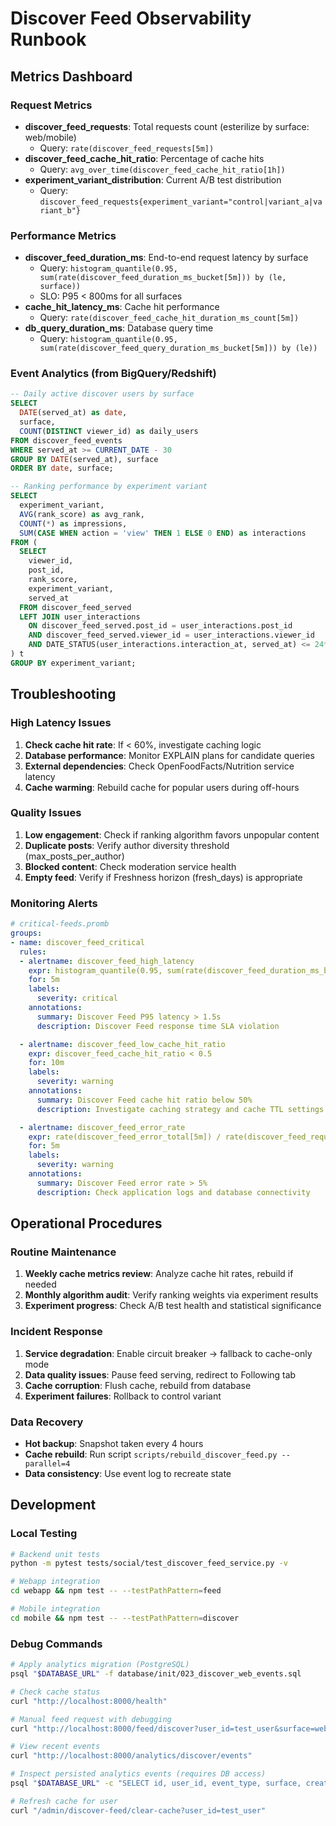 # Discover Feed Observability Runbook

## Metrics Dashboard

### Request Metrics
- **discover_feed_requests**: Total requests count (esterilize by surface: web/mobile)
  - Query: `rate(discover_feed_requests[5m])`
- **discover_feed_cache_hit_ratio**: Percentage of cache hits
  - Query: `avg_over_time(discover_feed_cache_hit_ratio[1h])`
- **experiment_variant_distribution**: Current A/B test distribution
  - Query: `discover_feed_requests{experiment_variant="control|variant_a|variant_b"}`

### Performance Metrics
- **discover_feed_duration_ms**: End-to-end request latency by surface
  - Query: `histogram_quantile(0.95, sum(rate(discover_feed_duration_ms_bucket[5m])) by (le, surface))`
  - SLO: P95 < 800ms for all surfaces
- **cache_hit_latency_ms**: Cache hit performance
  - Query: `rate(discover_feed_cache_hit_duration_ms_count[5m])`
- **db_query_duration_ms**: Database query time
  - Query: `histogram_quantile(0.95, sum(rate(discover_feed_query_duration_ms_bucket[5m])) by (le))`

### Event Analytics (from BigQuery/Redshift)
```sql
-- Daily active discover users by surface
SELECT
  DATE(served_at) as date,
  surface,
  COUNT(DISTINCT viewer_id) as daily_users
FROM discover_feed_events
WHERE served_at >= CURRENT_DATE - 30
GROUP BY DATE(served_at), surface
ORDER BY date, surface;

-- Ranking performance by experiment variant
SELECT
  experiment_variant,
  AVG(rank_score) as avg_rank,
  COUNT(*) as impressions,
  SUM(CASE WHEN action = 'view' THEN 1 ELSE 0 END) as interactions
FROM (
  SELECT
    viewer_id,
    post_id,
    rank_score,
    experiment_variant,
    served_at
  FROM discover_feed_served
  LEFT JOIN user_interactions
    ON discover_feed_served.post_id = user_interactions.post_id
    AND discover_feed_served.viewer_id = user_interactions.viewer_id
    AND DATE_STATUS(user_interactions.interaction_at, served_at) <= 24*60*60
) t
GROUP BY experiment_variant;
```

## Troubleshooting

### High Latency Issues
1. **Check cache hit rate**: If < 60%, investigate caching logic
2. **Database performance**: Monitor EXPLAIN plans for candidate queries
3. **External dependencies**: Check OpenFoodFacts/Nutrition service latency
4. **Cache warming**: Rebuild cache for popular users during off-hours

### Quality Issues
1. **Low engagement**: Check if ranking algorithm favors unpopular content
2. **Duplicate posts**: Verify author diversity threshold (max_posts_per_author)
3. **Blocked content**: Check moderation service health
4. **Empty feed**: Verify if Freshness horizon (fresh_days) is appropriate

### Monitoring Alerts
```yaml
# critical-feeds.promb
groups:
- name: discover_feed_critical
  rules:
  - alertname: discover_feed_high_latency
    expr: histogram_quantile(0.95, sum(rate(discover_feed_duration_ms_bucket[5m])) by (le)) > 1500
    for: 5m
    labels:
      severity: critical
    annotations:
      summary: Discover Feed P95 latency > 1.5s
      description: Discover Feed response time SLA violation

  - alertname: discover_feed_low_cache_hit_ratio
    expr: discover_feed_cache_hit_ratio < 0.5
    for: 10m
    labels:
      severity: warning
    annotations:
      summary: Discover Feed cache hit ratio below 50%
      description: Investigate caching strategy and cache TTL settings

  - alertname: discover_feed_error_rate
    expr: rate(discover_feed_error_total[5m]) / rate(discover_feed_requests_total[5m]) > 0.05
    for: 5m
    labels:
      severity: warning
    annotations:
      summary: Discover Feed error rate > 5%
      description: Check application logs and database connectivity
```

## Operational Procedures

### Routine Maintenance
1. **Weekly cache metrics review**: Analyze cache hit rates, rebuild if needed
2. **Monthly algorithm audit**: Verify ranking weights via experiment results
3. **Experiment progress**: Check A/B test health and statistical significance

### Incident Response
1. **Service degradation**: Enable circuit breaker → fallback to cache-only mode
2. **Data quality issues**: Pause feed serving, redirect to Following tab
3. **Cache corruption**: Flush cache, rebuild from database
4. **Experiment failures**: Rollback to control variant

### Data Recovery
- **Hot backup**: Snapshot taken every 4 hours
- **Cache rebuild**: Run script `scripts/rebuild_discover_feed.py --parallel=4`
- **Data consistency**: Use event log to recreate state

## Development

### Local Testing
```bash
# Backend unit tests
python -m pytest tests/social/test_discover_feed_service.py -v

# Webapp integration
cd webapp && npm test -- --testPathPattern=feed

# Mobile integration
cd mobile && npm test -- --testPathPattern=discover
```

### Debug Commands
```bash
# Apply analytics migration (PostgreSQL)
psql "$DATABASE_URL" -f database/init/023_discover_web_events.sql

# Check cache status
curl "http://localhost:8000/health"

# Manual feed request with debugging
curl "http://localhost:8000/feed/discover?user_id=test_user&surface=web" | jq '.'

# View recent events
curl "http://localhost:8000/analytics/discover/events"

# Inspect persisted analytics events (requires DB access)
psql "$DATABASE_URL" -c "SELECT id, user_id, event_type, surface, created_at FROM discover_web_events ORDER BY created_at DESC LIMIT 20;"

# Refresh cache for user
curl "/admin/discover-feed/clear-cache?user_id=test_user"
```
